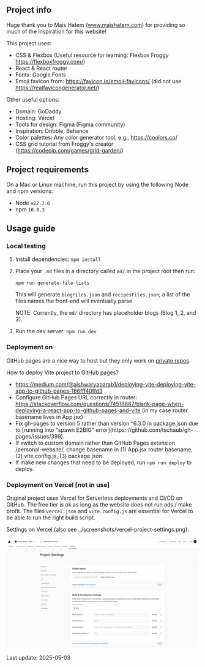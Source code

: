 ## Project info

Huge thank you to Mais Hatem (www.maishatem.com) for providing so much of the inspiration for this website!

This project uses:
- CSS & Flexbox (Useful resource for learning: Flexbox Froggy https://flexboxfroggy.com/)
- React & React router
- Fonts: Google Fonts
- Emoji favicon from: https://favicon.io/emoji-favicons/ (did not use https://realfavicongenerator.net/)

Other useful options:
- Domain: GoDaddy
- Hosting: Vercel
- Tools for design: Figma (Figma community)
- Inspiration: Dribble, Behance
- Color palettes: Any color generator tool, e.g., https://coolors.co/ 
- CSS grid tutorial from Froggy's creator (https://codepip.com/games/grid-garden/)

## Project requirements

On a Mac or Linux machine, run this project by using the following Node and npm versions:
* Node `v22.7.0`
* npm `10.8.3`

## Usage guide

### Local testing

1. Install dependencies: `npm install`
1. Place your `.md` files in a directory called `md/` in the project root then run:

    ```
    npm run generate-file-lists
    ```
    This will generate `blogFiles.json` and `recipesFiles.json`; a list of the files names the front-end will eventually parse. 

    NOTE: Currently, the `md/` directory has placeholder blogs (Blog 1, 2, and 3).

1. Run the dev server: `npm run dev`

### Deployment on 
GitHub pages are a nice way to host but they only work on [private repos](https://docs.github.com/en/pages/getting-started-with-github-pages/about-github-pages).

How to deploy Vite project to GitHub pages? 
* https://medium.com/@aishwaryaparab1/deploying-vite-deploying-vite-app-to-github-pages-166fff40ffd3
* Configure GitHub Pages URL correctly in router: https://stackoverflow.com/questions/74518887/blank-page-when-deploying-a-react-app-to-github-pages-and-vite (in my case router basename lives in App.jsx)
* Fix gh-pages to version 5 rather than version ^6.3.0 in package.json due to [running into  "spawn E2BIG" error](https: //github.com/tschaub/gh-pages/issues/399).
* If switch to custom domain rather than GitHub Pages extension /personal-website/, change basename in (1) App.jsx router basename, (2) vite.config.js, (3) package.json.
* If make new changes that need to be deployed, run `npm run deploy` to deploy.

### Deployment on Vercel [not in use]

Original project uses Vercel for Serverless deployments and CI/CD on GitHub. The free tier is ok as long as the website does not run ads / make profit.
The files `vercel.json` and `vite.config.js` are essential for Vercel to be able to run the right build script.

Settings on Vercel (also see ../screenshots/vercel-project-settings.png):

<p float="left">
  <img src="screenshots/vercel-project-settings.png" width="700" />
</p>



Last update: 2025-05-03





